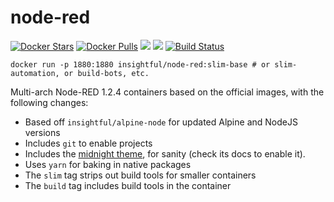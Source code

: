 # node-red

[![Docker Stars](https://img.shields.io/docker/stars/insightful/node-red.svg)](https://hub.docker.com/r/insightful/node-red)
[![Docker Pulls](https://img.shields.io/docker/pulls/insightful/node-red.svg)](https://hub.docker.com/r/insightful/node-red)
[![](https://images.microbadger.com/badges/image/insightful/node-red.svg)](https://microbadger.com/images/insightful/node-red "Get your own image badge on microbadger.com")
[![](https://images.microbadger.com/badges/version/insightful/node-red.svg)](https://microbadger.com/images/insightful/node-red "Get your own version badge on microbadger.com")
[![Build Status](https://travis-ci.org/insightfulsystems/node-red.svg?branch=master)](https://travis-ci.org/insightfulsystems/node-red "Build Status")


```
docker run -p 1880:1880 insightful/node-red:slim-base # or slim-automation, or build-bots, etc.
```

Multi-arch Node-RED 1.2.4 containers based on the official images, with the following changes:

* Based off `insightful/alpine-node` for updated Alpine and NodeJS versions
* Includes `git` to enable projects
* Includes the [midnight theme](https://github.com/node-red-contrib-themes/midnight-red), for sanity (check its docs to enable it).
* Uses `yarn` for baking in native packages
* The `slim` tag strips out build tools for smaller containers
* The `build` tag includes build tools in the container
